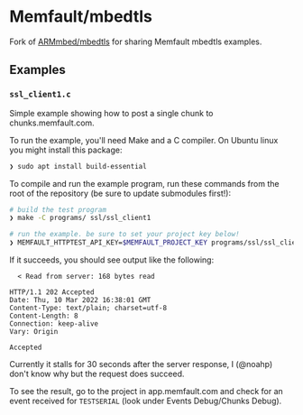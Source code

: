 # Memfault/mbedtls

Fork of [ARMmbed/mbedtls](https://github.com/ARMmbed/mbedtls) for sharing
Memfault mbedtls examples.

## Examples

### `ssl_client1.c`

Simple example showing how to post a single chunk to chunks.memfault.com.

To run the example, you'll need Make and a C compiler. On Ubuntu linux you might
install this package:

```bash
❯ sudo apt install build-essential
```

To compile and run the example program, run these commands from the root of the repository
(be sure to update submodules first!):

```bash
# build the test program
❯ make -C programs/ ssl/ssl_client1

# run the example. be sure to set your project key below!
❯ MEMFAULT_HTTPTEST_API_KEY=$MEMFAULT_PROJECT_KEY programs/ssl/ssl_client1
```

If it succeeds, you should see output like the following:

```plaintext
  < Read from server: 168 bytes read

HTTP/1.1 202 Accepted
Date: Thu, 10 Mar 2022 16:38:01 GMT
Content-Type: text/plain; charset=utf-8
Content-Length: 8
Connection: keep-alive
Vary: Origin

Accepted
```

Currently it stalls for 30 seconds after the server response, I (@noahp) don't
know why but the request does succeed.

To see the result, go to the project in app.memfault.com and check for an event
received for `TESTSERIAL` (look under Events Debug/Chunks Debug).
